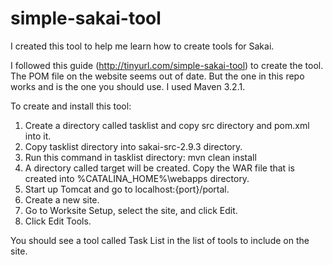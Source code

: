 simple-sakai-tool
=================

I created this tool to help me learn how to create tools for Sakai.

I followed this guide (http://tinyurl.com/simple-sakai-tool) to create the tool. The POM file on the website seems out of date. But the one in this repo works and is the one you should use. I used Maven 3.2.1.

To create and install this tool:

1. Create a directory called tasklist and copy src directory and pom.xml into it.
2. Copy tasklist directory into sakai-src-2.9.3 directory.
3. Run this command in tasklist directory: mvn clean install
4. A directory called target will be created. Copy the WAR file that is created into %CATALINA_HOME%\webapps directory.
5. Start up Tomcat and go to localhost:{port}/portal.
6. Create a new site.
7. Go to Worksite Setup, select the site, and click Edit.
8. Click Edit Tools.

You should see a tool called Task List in the list of tools to include on the site.
